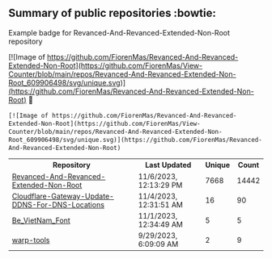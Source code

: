 ## Summary of public repositories :bowtie:
Example badge for Revanced-And-Revanced-Extended-Non-Root repository

[![Image of https://github.com/FiorenMas/Revanced-And-Revanced-Extended-Non-Root](https://github.com/FiorenMas/View-Counter/blob/main/repos/Revanced-And-Revanced-Extended-Non-Root_609906498/svg/unique.svg)](https://github.com/FiorenMas/Revanced-And-Revanced-Extended-Non-Root) :clap:

```
[![Image of https://github.com/FiorenMas/Revanced-And-Revanced-Extended-Non-Root](https://github.com/FiorenMas/View-Counter/blob/main/repos/Revanced-And-Revanced-Extended-Non-Root_609906498/svg/unique.svg)](https://github.com/FiorenMas/Revanced-And-Revanced-Extended-Non-Root)
```
<table>
	<tr>
		<th>
			Repository
		</th>
		<th>
			Last Updated
		</th>
		<th>
			Unique
		</th>
		<th>
			Count
		</th>
	</tr>
	<tr>
		<td>
			<a href="https://github.com/FiorenMas/Revanced-And-Revanced-Extended-Non-Root">
				Revanced-And-Revanced-Extended-Non-Root
			</a>
		</td>
		<td>
			11/6/2023, 12:13:29 PM
		</td>
		<td>
			7668
		</td>
		<td>
			14442
		</td>
	</tr>
	<tr>
		<td>
			<a href="https://github.com/FiorenMas/Cloudflare-Gateway-Update-DDNS-For-DNS-Locations">
				Cloudflare-Gateway-Update-DDNS-For-DNS-Locations
			</a>
		</td>
		<td>
			11/4/2023, 12:31:51 AM
		</td>
		<td>
			16
		</td>
		<td>
			90
		</td>
	</tr>
	<tr>
		<td>
			<a href="https://github.com/FiorenMas/Be_VietNam_Font">
				Be_VietNam_Font
			</a>
		</td>
		<td>
			11/1/2023, 12:34:49 AM
		</td>
		<td>
			5
		</td>
		<td>
			5
		</td>
	</tr>
	<tr>
		<td>
			<a href="https://github.com/FiorenMas/warp-tools">
				warp-tools
			</a>
		</td>
		<td>
			9/29/2023, 6:09:09 AM
		</td>
		<td>
			2
		</td>
		<td>
			9
		</td>
	</tr>
</table>

